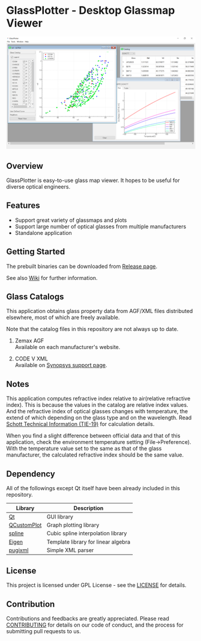 # GlassPlotter - Desktop Glassmap Viewer

![MDI](data/screenshot/Screenshot_MDI.png)

## Overview
GlassPlotter is easy-to-use glass map viewer. It hopes to be useful for diverse optical engineers. 


## Features
- Support great variety of glassmaps and plots
- Support large number of optical glasses from multiple manufacturers
- Standalone application


## Getting Started 
The prebuilt binaries can be downloaded from [Release page](https://github.com/heterophyllus/glassplotter/releases/latest).

See also [Wiki](https://github.com/heterophyllus/glassplotter/wiki) for further information.

## Glass Catalogs
This application obtains glass property data from AGF/XML files distributed elsewhere, most of which are freely available.

Note that the catalog files in this repository are not always up to date.

1. Zemax AGF  
   Available on each manufacturer's website. 

2. CODE V XML  
   Available on [Synopsys support page](https://www.synopsys.com/optical-solutions/support/support-glass-catalog.html).

## Notes
This application computes refractive index relative to air(relative refractive index). This is because the values in the catalog are relative index values. And the refractive index of optical glasses changes with temperature, the extend of which depending on the glass type and on the wavelength. Read [Schott Technical Information (TIE-19)](https://www.schott.com/products/optical-glass/downloads) for calculation details.


When you find a slight difference between official data and that of this application,
check the environment temperature setting (File->Preference). With the temperature value set to the same as that of the glass manufacturer, the calculated refractive index should be the same value.


## Dependency

All of the followings except Qt itself have been already included in this repository.

|Library|Description|
|---|---|
|[Qt](https://www.qt.io)|GUI library|
|[QCustomPlot](https://www.qcustomplot.com)|Graph plotting library|
|[spline](https://github.com/ttk592/spline)|Cubic spline interpolation library|
|[Eigen](http://eigen.tuxfamily.org/index.php?title=Main_Page) | Template library for linear algebra|
|[pugixml](https://github.com/zeux/pugixml)|Simple XML parser|



## License
This project is licensed under GPL License - see the [LICENSE](LICENSE.md) for details.

## Contribution
Contributions and feedbacks are greatly appreciated.
Please read [CONTRIBUTING](CONTRIBUTING.md) for details on our code of conduct, and the process for submitting pull requests to us.

